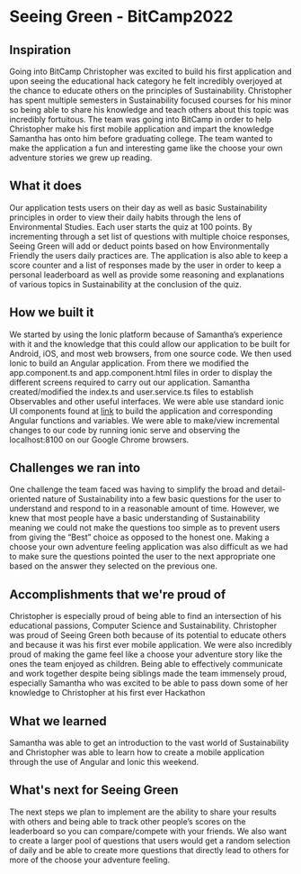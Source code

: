 # Seeing Green - BitCamp2022
## Inspiration
Going into BitCamp Christopher was excited to build his first application and upon seeing the educational hack category he felt incredibly overjoyed at the chance to educate others on the principles of Sustainability. Christopher has spent multiple semesters in Sustainability focused courses for his minor so being able to share his knowledge and teach others about this topic was incredibly fortuitous. The team was going into BitCamp in order to help Christopher make his first mobile application and impart the knowledge Samantha has onto him before graduating college. The team wanted to make the application a fun and interesting game like the choose your own adventure stories we grew up reading.

## What it does
Our application tests users on their day as well as basic Sustainability principles in order to view their daily habits through the lens of Environmental Studies. Each user starts the quiz at 100 points. By incrementing through a set list of questions with multiple choice responses, Seeing Green will add or deduct points based on how Environmentally Friendly the users daily practices are. The application is also able to keep a score counter and a list of responses made by the user in order to keep a personal leaderboard as well as provide some reasoning and explanations of various topics in Sustainability at the conclusion of the quiz.

## How we built it
We started by using the Ionic platform because of Samantha’s experience with it and the knowledge that this could allow our application to be built for Android, iOS, and most web browsers, from one source code. We then used Ionic to build an Angular application. From there we modified the app.component.ts and app.component.html files in order to display the different screens required to carry out our application. Samantha created/modified the index.ts and user.service.ts files to establish Observables and other useful interfaces. We were able use standard ionic UI components found at [link]( https://ionicframework.com/docs/components) to build the application and corresponding Angular functions and variables. We were able to make/view incremental changes to our code by running ionic serve and observing the localhost:8100 on our Google Chrome browsers.

## Challenges we ran into
One challenge the team faced was having to simplify the broad and detail-oriented nature of Sustainability into a few basic questions for the user to understand and respond to in a reasonable amount of time. However, we knew that most people have a basic understanding of Sustainability meaning we could not make the questions too simple as to prevent users from giving the “Best” choice as opposed to the honest one. Making a choose your own adventure feeling application was also difficult as we had to make sure the questions pointed the user to the next appropriate one based on the answer they selected on the previous one.

## Accomplishments that we're proud of
Christopher is especially proud of being able to find an intersection of his educational passions, Computer Science and Sustainability. Christopher was proud of Seeing Green both because of its potential to educate others and because it was his first ever mobile application. We were also incredibly proud of making the game feel like a choose your adventure story like the ones the team enjoyed as children. Being able to effectively communicate and work together despite being siblings made the team immensely proud, especially Samantha who was excited to be able to pass down some of her knowledge to Christopher at his first ever Hackathon

## What we learned
Samantha was able to get an introduction to the vast world of Sustainability and Christopher was able to learn how to create a mobile application through the use of Angular and Ionic this weekend.

## What's next for Seeing Green
The next steps we plan to implement are the ability to share your results with others and being able to track other people’s scores on the leaderboard so you can compare/compete with your friends. We also want to create a larger pool of questions that users would get a random selection of daily and be able to create more questions that directly lead to others for more of the choose your adventure feeling.
